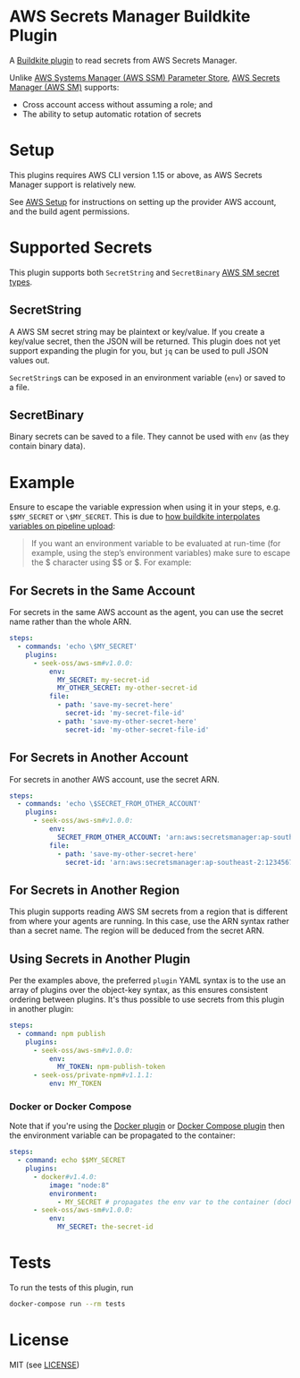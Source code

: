 # AWS Secrets Manager Buildkite Plugin

A [Buildkite plugin](https://buildkite.com/docs/agent/v3/plugins) to read secrets from AWS Secrets Manager.

Unlike [AWS Systems Manager (AWS SSM) Parameter Store](https://aws.amazon.com/systems-manager/), [AWS Secrets Manager (AWS SM)](https://aws.amazon.com/secrets-manager/) supports:

 - Cross account access without assuming a role; and
 - The ability to setup automatic rotation of secrets

# Setup

This plugins requires AWS CLI version 1.15 or above, as AWS Secrets Manager support is relatively new.

See [AWS Setup](./AWSSETUP.md) for instructions on setting up the provider AWS account, and the build agent permissions.

# Supported Secrets

This plugin supports both `SecretString` and `SecretBinary` [AWS SM secret types](https://docs.aws.amazon.com/secretsmanager/latest/apireference/API_GetSecretValue.html).

## SecretString

A AWS SM secret string may be plaintext or key/value. If you create a key/value secret, then the JSON will be returned. This plugin does not yet support expanding the plugin for you, but `jq` can be used to pull JSON values out.

`SecretString`s can be exposed in an environment variable (`env`) or saved to a file.

## SecretBinary

Binary secrets can be saved to a file. They cannot be used with `env` (as they contain binary data).

# Example

Ensure to escape the variable expression when using it in your steps, e.g. `$$MY_SECRET` or `\$MY_SECRET`. This is due to [how buildkite interpolates variables on pipeline upload](https://buildkite.com/docs/agent/v3/cli-pipeline#environment-variable-substitution):

> If you want an environment variable to be evaluated at run-time (for example, using the step’s environment variables) make sure to escape the $ character using $$ or \$. For example:

## For Secrets in the Same Account

For secrets in the same AWS account as the agent, you can use the secret name rather than the whole ARN.

```yml
steps:
  - commands: 'echo \$MY_SECRET'
    plugins:
      - seek-oss/aws-sm#v1.0.0:
          env:
            MY_SECRET: my-secret-id
            MY_OTHER_SECRET: my-other-secret-id
          file:
            - path: 'save-my-secret-here'
              secret-id: 'my-secret-file-id'
            - path: 'save-my-other-secret-here'
              secret-id: 'my-other-secret-file-id'
```

## For Secrets in Another Account

For secrets in another AWS account, use the secret ARN.

```yml
steps:
  - commands: 'echo \$SECRET_FROM_OTHER_ACCOUNT'
    plugins:
      - seek-oss/aws-sm#v1.0.0:
          env:
            SECRET_FROM_OTHER_ACCOUNT: 'arn:aws:secretsmanager:ap-southeast-2:1234567:secret:my-global-secret'
          file:
            - path: 'save-my-other-secret-here'
              secret-id: 'arn:aws:secretsmanager:ap-southeast-2:1234567:secret:my-global-file-secret'
```

## For Secrets in Another Region

This plugin supports reading AWS SM secrets from a region that is different from where your agents are running. In this case, use the ARN syntax
rather than a secret name. The region will be deduced from the secret ARN.

## Using Secrets in Another Plugin

Per the examples above, the preferred `plugin` YAML syntax is to the use an array of plugins over the object-key syntax, as this ensures consistent ordering between plugins. It's thus possible to use secrets from this plugin in another plugin:

```yml
steps:
  - command: npm publish
    plugins:
      - seek-oss/aws-sm#v1.0.0:
          env:
            MY_TOKEN: npm-publish-token
      - seek-oss/private-npm#v1.1.1:
          env: MY_TOKEN
```

### Docker or Docker Compose

Note that if you're using the [Docker plugin](https://github.com/buildkite-plugins/docker-buildkite-plugin) or [Docker Compose plugin](https://github.com/buildkite-plugins/docker-compose-buildkite-plugin) then the environment variable can be propagated to the container:

```yml
steps:
  - command: echo $$MY_SECRET
    plugins:
      - docker#v1.4.0:
          image: "node:8"
          environment:
            - MY_SECRET # propagates the env var to the container (docker run -e MY_SECRET)
      - seek-oss/aws-sm#v1.0.0:
          env:
            MY_SECRET: the-secret-id
```

# Tests

To run the tests of this plugin, run
```sh
docker-compose run --rm tests
```

# License

MIT (see [LICENSE](LICENSE))
